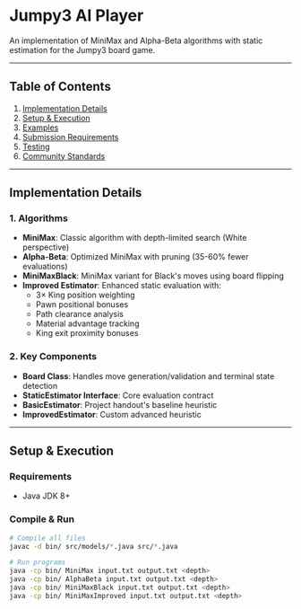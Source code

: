 # Jumpy3 AI Player

An implementation of MiniMax and Alpha-Beta algorithms with static estimation for the Jumpy3 board game.

---

## Table of Contents

1. [Implementation Details](#implementation-details)
2. [Setup & Execution](#setup--execution)
3. [Examples](#examples)
4. [Submission Requirements](#submission-requirements)
5. [Testing](#testing)
6. [Community Standards](#community-standards)

---

## Implementation Details

### 1. Algorithms

- **MiniMax**: Classic algorithm with depth-limited search (White perspective)
- **Alpha-Beta**: Optimized MiniMax with pruning (35-60% fewer evaluations)
- **MiniMaxBlack**: MiniMax variant for Black's moves using board flipping
- **Improved Estimator**: Enhanced static evaluation with:
    - 3× King position weighting
    - Pawn positional bonuses
    - Path clearance analysis
    - Material advantage tracking
    - King exit proximity bonuses

### 2. Key Components

- **Board Class**: Handles move generation/validation and terminal state detection
- **StaticEstimator Interface**: Core evaluation contract
- **BasicEstimator**: Project handout's baseline heuristic
- **ImprovedEstimator**: Custom advanced heuristic

---

## Setup & Execution

### Requirements

- Java JDK 8+

### Compile & Run

```bash
# Compile all files
javac -d bin/ src/models/*.java src/*.java

# Run programs
java -cp bin/ MiniMax input.txt output.txt <depth>
java -cp bin/ AlphaBeta input.txt output.txt <depth>
java -cp bin/ MiniMaxBlack input.txt output.txt <depth>
java -cp bin/ MiniMaxImproved input.txt output.txt <depth>